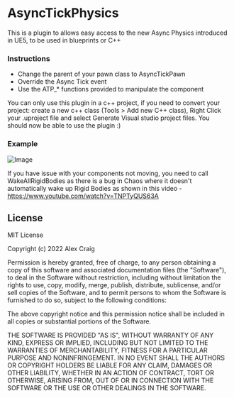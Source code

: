 # AsyncTickPhysics

This is a plugin to allows easy access to the new Async Physics introduced in UE5, to be used in blueprints or C++

### Instructions
- Change the parent of your pawn class to AsyncTickPawn
- Override the Async Tick event
- Use the ATP_* functions provided to manipulate the component

You can only use this plugin in a c++ project, if you need to convert your project: create a new c++ class (Tools > Add new C++ class), Right Click your .uproject file and select Generate Visual studio project files. You should now be able to use the plugin :)

### Example
![Image](https://i.imgur.com/UjC4Yyl.png)

If you have issue with your components not moving, you need to call WakeAllRigidBodies as there is a bug in Chaos where it doesn't automatically wake up Rigid Bodies as shown in this video - https://www.youtube.com/watch?v=TNPTyQUS63A

## License

MIT License

Copyright (c) 2022 Alex Craig

Permission is hereby granted, free of charge, to any person obtaining a copy
of this software and associated documentation files (the "Software"), to deal
in the Software without restriction, including without limitation the rights
to use, copy, modify, merge, publish, distribute, sublicense, and/or sell
copies of the Software, and to permit persons to whom the Software is
furnished to do so, subject to the following conditions:

The above copyright notice and this permission notice shall be included in all
copies or substantial portions of the Software.

THE SOFTWARE IS PROVIDED "AS IS", WITHOUT WARRANTY OF ANY KIND, EXPRESS OR
IMPLIED, INCLUDING BUT NOT LIMITED TO THE WARRANTIES OF MERCHANTABILITY,
FITNESS FOR A PARTICULAR PURPOSE AND NONINFRINGEMENT. IN NO EVENT SHALL THE
AUTHORS OR COPYRIGHT HOLDERS BE LIABLE FOR ANY CLAIM, DAMAGES OR OTHER
LIABILITY, WHETHER IN AN ACTION OF CONTRACT, TORT OR OTHERWISE, ARISING FROM,
OUT OF OR IN CONNECTION WITH THE SOFTWARE OR THE USE OR OTHER DEALINGS IN THE
SOFTWARE.

